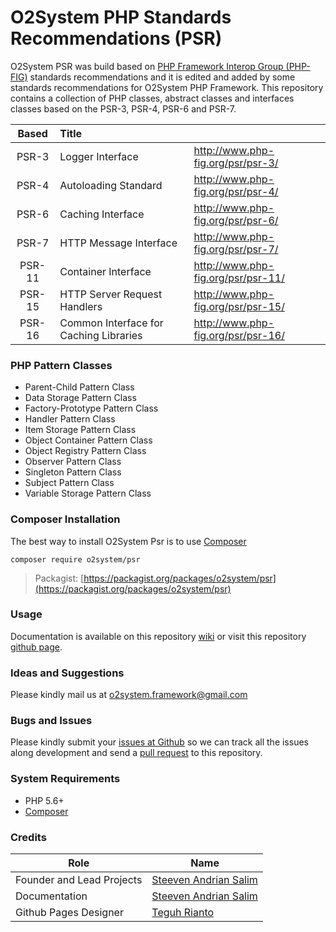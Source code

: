 # O2System PHP Standards Recommendations (PSR)
O2System PSR was build based on [PHP Framework Interop Group (PHP-FIG)](http://php-fig.org) standards recommendations and it is edited and added by some standards recommendations for O2System PHP Framework.
This repository contains a collection of PHP classes, abstract classes and interfaces classes based on the PSR-3, PSR-4, PSR-6 and PSR-7.

| Based | Title | &nbsp; |
| :-------------: |:-------------|:-----|
| PSR-3 | Logger Interface | http://www.php-fig.org/psr/psr-3/ |
| PSR-4 | Autoloading Standard | http://www.php-fig.org/psr/psr-4/ |
| PSR-6 | Caching Interface | http://www.php-fig.org/psr/psr-6/ |
| PSR-7 | HTTP Message Interface | http://www.php-fig.org/psr/psr-7/ |
| PSR-11 | Container Interface | http://www.php-fig.org/psr/psr-11/ |
| PSR-15 | HTTP Server Request Handlers | http://www.php-fig.org/psr/psr-15/ |
| PSR-16 | Common Interface for Caching Libraries | http://www.php-fig.org/psr/psr-16/ |

### PHP Pattern Classes
- Parent-Child Pattern Class
- Data Storage Pattern Class
- Factory-Prototype Pattern Class
- Handler Pattern Class
- Item Storage Pattern Class
- Object Container Pattern Class
- Object Registry Pattern Class
- Observer Pattern Class
- Singleton Pattern Class
- Subject Pattern Class
- Variable Storage Pattern Class

### Composer Installation
The best way to install O2System Psr is to use [Composer](https://getcomposer.org)
```
composer require o2system/psr
```
> Packagist: [https://packagist.org/packages/o2system/psr](https://packagist.org/packages/o2system/psr)

### Usage
Documentation is available on this repository [wiki](https://github.com/o2system/psr/wiki) or visit this repository [github page](https://o2system.github.io/psr).

### Ideas and Suggestions
Please kindly mail us at [o2system.framework@gmail.com](mailto:o2system.framework@gmail.com])

### Bugs and Issues
Please kindly submit your [issues at Github](http://github.com/o2system/psr/issues) so we can track all the issues along development and send a [pull request](http://github.com/o2system/psr/pulls) to this repository.

### System Requirements
- PHP 5.6+
- [Composer](https://getcomposer.org)

### Credits
|Role|Name|
|----|----|
|Founder and Lead Projects|[Steeven Andrian Salim](http://steevenz.com)|
|Documentation|[Steeven Andrian Salim](http://steevenz.com)
|Github Pages Designer| [Teguh Rianto](http://teguhrianto.tk)
